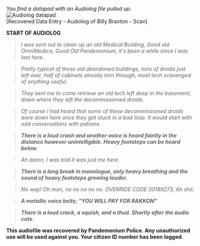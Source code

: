 
_You find a datapad with an Audiolog file pulled up._  
![Audiolog datapad](/resources/lore/dpad1@0.25x.png)  
[Recovered Data Entry - Audiolog of Billy Braxton - Scav]

**START OF AUDIOLOG**
>_I was sent out to clean up an old Medical Building, Good old OmniMedica, Good Old Pandemonium, it's been a while since I was last here._

>_Pretty typical of these old abandoned buildings, tons of droids just left over, half of cabinets already torn through, most tech scavenged of anything useful._

>_They sent me to come retrieve an old tech left deep in the basement, down where they left the decommissioned droids._

>_Of course I had heard that some of these decommissioned droids were down here once they got stuck in a bad loop. It would start with odd conversations with patrons._
 
 > **_There is a loud crash and another voice is heard faintly in the distance however unintelligible. Heavy footsteps can be heard below._**

>_Ah damn, I was told it was just me here._

>**_There is a long break in monologue, only heavy breathing and the sound of heavy footsteps growing louder._**

>_No way! Oh man, no no no no no. OVERRIDE CODE 00189273, Ah shit._

>**_A metallic voice belts; "YOU WILL PAY FOR RAKKON"_**

>**_There is a loud crack, a squish, and a thud. Shortly after the audio cuts._**


**This audiofile was recovered by Pandemonium Police. Any unauthorized use will be used against you. Your citizen ID number has been logged.**
